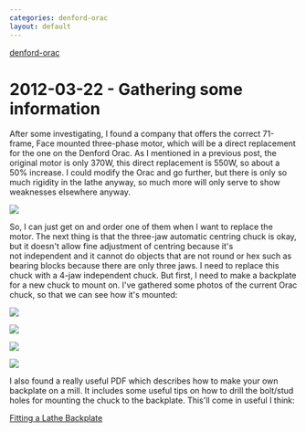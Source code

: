 ```yaml
---
categories: denford-orac
layout: default
---
```


[denford-orac](/denford-orac)

# 2012-03-22 - Gathering some information

After some investigating, I found a company that offers the correct 71-frame, Face mounted three-phase motor, which will be a direct replacement for the one on the Denford Orac. As I mentioned in a previous post, the original motor is only 370W, this direct replacement is 550W, so about a 50% increase. I could modify the Orac and go further, but there is only so much rigidity in the lathe anyway, so much more will only serve to show weaknesses elsewhere anyway.

![](/img/denford-orac/denford_orac_new_spindle_motor.png)

So, I can just get on and order one of them when I want to replace the motor. The next thing is that the three-jaw automatic centring chuck is okay, but it doesn't allow fine adjustment of centring because it's not independent and it cannot do objects that are not round or hex such as bearing blocks because there are only three jaws. I need to replace this chuck with a 4-jaw independent chuck. But first, I need to make a backplate for a new chuck to mount on. I've gathered some photos of the current Orac chuck, so that we can see how it's mounted:

![](/img/denford-orac/denford_orac_chuck_1.jpg)

![](/img/denford-orac/denford_orac_chuck_2.jpg)

![](/img/denford-orac/denford_orac_chuck_3.jpg)

![](/img/denford-orac/denford_orac_chuck_4.jpg)

I also found a really useful PDF which describes how to make your own backplate on a mill. It includes some useful tips on how to drill the bolt/stud holes for mounting the chuck to the backplate. This'll come in useful I think:

<a href="/dl/denford-orac/fitting-a-backplate.pdf">Fitting a Lathe Backplate</a>
